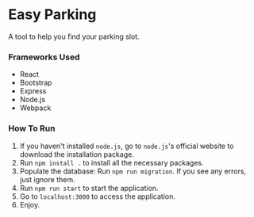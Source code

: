 # Easy Parking
A tool to help you find your parking slot.

### Frameworks Used
- React
- Bootstrap
- Express
- Node.js
- Webpack

### How To Run
1. If you haven't installed `node.js`, go to `node.js`'s official website to download the installation package.
2. Run `npm install .` to install all the necessary packages.
3. Populate the database: Run `npm run migration`. If you see any errors, just ignore them.
4. Run `npm run start` to start the application.
5. Go to `localhost:3000` to access the application.
6. Enjoy.
